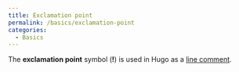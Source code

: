 ```yaml
---
title: Exclamation point
permalink: /basics/exclamation-point
categories: 
  - Basics
---
```


The **exclamation point** symbol (**!**) is used in Hugo as a [line comment](line_comment).
